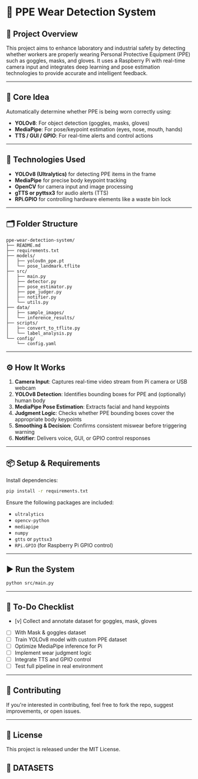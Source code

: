 # 🥽 PPE Wear Detection System

## 📘 Project Overview

This project aims to enhance laboratory and industrial safety by detecting whether workers are properly wearing Personal Protective Equipment (PPE) such as goggles, masks, and gloves. It uses a Raspberry Pi with real-time camera input and integrates deep learning and pose estimation technologies to provide accurate and intelligent feedback.

---

## 🧠 Core Idea

Automatically determine whether PPE is being worn correctly using:

* **YOLOv8**: For object detection (goggles, masks, gloves)
* **MediaPipe**: For pose/keypoint estimation (eyes, nose, mouth, hands)
* **TTS / GUI / GPIO**: For real-time alerts and control actions

---

## 🧩 Technologies Used

* **YOLOv8 (Ultralytics)** for detecting PPE items in the frame
* **MediaPipe** for precise body keypoint tracking
* **OpenCV** for camera input and image processing
* **gTTS or pyttsx3** for audio alerts (TTS)
* **RPi.GPIO** for controlling hardware elements like a waste bin lock

---

## 🗂️ Folder Structure

```plaintext
ppe-wear-detection-system/
├── README.md
├── requirements.txt
├── models/
│   ├── yolov8n_ppe.pt
│   └── pose_landmark.tflite
├── src/
│   ├── main.py
│   ├── detector.py
│   ├── pose_estimator.py
│   ├── ppe_judger.py
│   ├── notifier.py
│   └── utils.py
├── data/
│   ├── sample_images/
│   └── inference_results/
├── scripts/
│   ├── convert_to_tflite.py
│   └── label_analysis.py
└── config/
    └── config.yaml
```

---

## ⚙️ How It Works

1. **Camera Input**: Captures real-time video stream from Pi camera or USB webcam
2. **YOLOv8 Detection**: Identifies bounding boxes for PPE and (optionally) human body
3. **MediaPipe Pose Estimation**: Extracts facial and hand keypoints
4. **Judgment Logic**: Checks whether PPE bounding boxes cover the appropriate body keypoints
5. **Smoothing & Decision**: Confirms consistent miswear before triggering warning
6. **Notifier**: Delivers voice, GUI, or GPIO control responses

---

## 📦 Setup & Requirements

Install dependencies:

```bash
pip install -r requirements.txt
```

Ensure the following packages are included:

* `ultralytics`
* `opencv-python`
* `mediapipe`
* `numpy`
* `gtts` or `pyttsx3`
* `RPi.GPIO` (for Raspberry Pi GPIO control)

---

## ▶️ Run the System

```bash
python src/main.py
```

---

## 📌 To-Do Checklist

* [v] Collect and annotate dataset for goggles, mask, gloves
* [ ] With Mask & goggles dataset
* [ ] Train YOLOv8 model with custom PPE dataset
* [ ] Optimize MediaPipe inference for Pi
* [ ] Implement wear judgment logic
* [ ] Integrate TTS and GPIO control
* [ ] Test full pipeline in real environment

---

## 🤝 Contributing

If you're interested in contributing, feel free to fork the repo, suggest improvements, or open issues.

---

## 📜 License

This project is released under the MIT License.

## 📂 DATASETS




